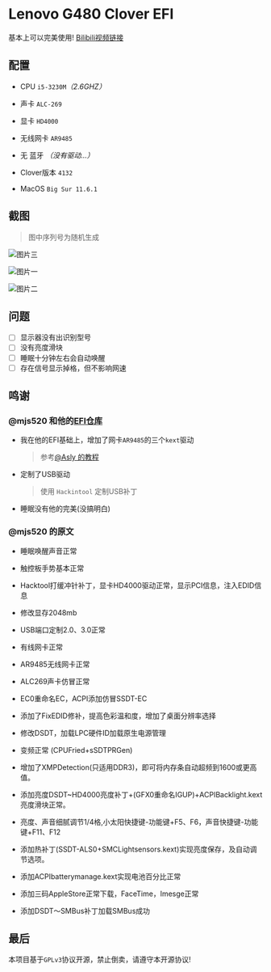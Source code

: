 # Lenovo G480 Clover EFI
基本上可以完美使用!
[Bilibili视频链接](https://www.bilibili.com/video/BV1gq4y1A7LG?spm_id_from=333.999.0.0)
## 配置
- CPU `i5-3230M`*（2.6GHZ）*

- 声卡 `ALC-269`

- 显卡 `HD4000`

- 无线网卡 `AR9485`

- 无 蓝牙 *（没有驱动...）*

- Clover版本 `4132`

- MacOS `Big Sur 11.6.1`

## 截图
> 图中序列号为随机生成

![图片三](https://github.com/worrix64/G480-EFI/blob/main/screenshot.png?raw=true)

![图片一](https://github.com/worrix64/G480-EFI/blob/main/%E6%88%AA%E5%B1%8F2022-01-13%20%E4%B8%8B%E5%8D%884.30.00.png?raw=true)

![图片二](https://github.com/worrix64/G480-EFI/blob/main/%E6%88%AA%E5%B1%8F2022-01-13%20%E4%B8%8B%E5%8D%884.31.15.png?raw=true)

## 问题
- [ ] 显示器没有出识别型号
- [ ] 没有亮度滑块
- [ ] 睡眠十分钟左右会自动唤醒
- [ ] 存在信号显示掉格，但不影响网速

## 鸣谢

### @mjs520 和他的[EFI仓库](https://github.com/mjs520/Lenovo-G480)
  
- 我在他的EFI基础上，增加了网卡`AR9485`的三个`kext`驱动
  > 参考[@Asly 的教程](https://www.asly.top/archives/17/)
- 定制了USB驱动
  > 使用 `Hackintool` 定制USB补丁
- 睡眠没有他的完美(没搞明白)

### @mjs520 的原文
- 睡眠唤醒声音正常

- 触控板手势基本正常

- Hacktool打缓冲针补丁，显卡HD4000驱动正常，显示PCI信息，注入EDID信息

- 修改显存2048mb

- USB端口定制2.0、3.0正常

- 有线网卡正常

- AR9485无线网卡正常

- ALC269声卡仿冒正常

- EC0重命名EC，ACPI添加仿冒SSDT-EC

-  添加了FixEDID修补，提高色彩温和度，增加了桌面分辨率选择

- 修改DSDT，加载LPC硬件ID加载原生电源管理

- 变频正常 (CPUFried+sSDTPRGen)

- 增加了XMPDetection(只适用DDR3)，即可将内存条自动超频到1600或更高值。

- 添加亮度DSDT~HD4000亮度补丁+(GFX0重命名IGUP)+ACPIBacklight.kext亮度滑块正常。

- 亮度、声音细腻调节1/4格,小太阳快捷键-功能键+F5、F6，声音快捷键-功能键+F11、F12

- 添加热补丁(SSDT-ALS0+SMCLightsensors.kext)实现亮度保存，及自动调节选项。

- 添加ACPIbatterymanage.kext实现电池百分比正常

- 添加三码AppleStore正常下载，FaceTime，Imesge正常

- 添加DSDT～SMBus补丁加载SMBus成功

## 最后
本项目基于`GPLv3`协议开源，禁止倒卖，请遵守本开源协议!
